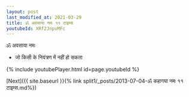```yaml
---
layout: post
last_modified_at: 2021-03-29
title: ॐ अवसाया नमः ११ टाइम्स
youtubeId: XRf2JnpvMFc
---
```

 
 
 ॐ अवसाया नमः  
 
 -  जो किसी के नियंत्रण में नहीं हो सकता 
 
  
 
  
 
 
 
 
 
 


{% include youtubePlayer.html id=page.youtubeId %}
 
[Next]({{ site.baseurl }}{% link  split1/_posts/2013-07-04-ॐ कहागया नमः ११ टाइम्स.md%})
 

